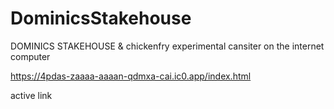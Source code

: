 # DominicsStakehouse
DOMINICS STAKEHOUSE &amp; chickenfry
experimental cansiter on the internet computer

https://4pdas-zaaaa-aaaan-qdmxa-cai.ic0.app/index.html

active link
